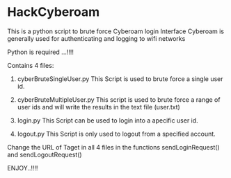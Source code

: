 # HackCyberoam
This is a python script to brute force Cyberoam login Interface
Cyberoam is generally used for authenticating and logging to wifi networks 

Python is required ...!!!!

Contains 4 files:
1. cyberBruteSingleUser.py
This Script is used to brute force a single user id.

2. cyberBruteMultipleUser.py
  This script is used to brute force a range of user ids and will write the results in the text file (user.txt)
	
3. login.py
   This Script can be used to login into a apecific user id.
	 
4. logout.py
   This Script is only used to logout from a specified account.

Change the URL of Taget in all 4 files in the functions 
  sendLoginRequest() and sendLogoutRequest()
  
  ENJOY..!!!!
